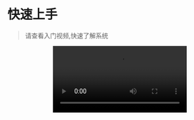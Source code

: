 # 快速上手

> 请查看入门视频,快速了解系统

<div style="text-align: center;">
<video controls style="margin:auto">
  <source src="http://www.baiud.com" type="video/mp4">
  你的浏览器不支持播放视频。
</video>
</div>
